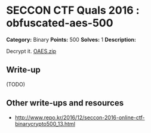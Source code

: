 # SECCON CTF Quals 2016 : obfuscated-aes-500

**Category:** Binary
**Points:** 500
**Solves:** 1
**Description:**

Decrypt it.
[OAES.zip](OAES.zip)

## Write-up

(TODO)

## Other write-ups and resources

* http://www.repo.kr/2016/12/seccon-2016-online-ctf-binarycrypto500_13.html
